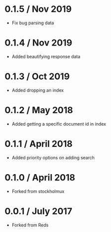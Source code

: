 0.1.5 / Nov 2019
==================
  * Fix bug parsing data

0.1.4 / Nov 2019
==================
  * Added beautifying response data

0.1.3 / Oct 2019
==================
  * Added dropping an index

0.1.2 / May 2018
==================
  * Added getting a specific document id in index

0.1.1 / April 2018
==================
  * Added priority options on adding search 

0.1.0 / April 2018
==================
  * Forked from stockholmux
  
0.0.1 / July 2017
==================
  * Forked from Reds

